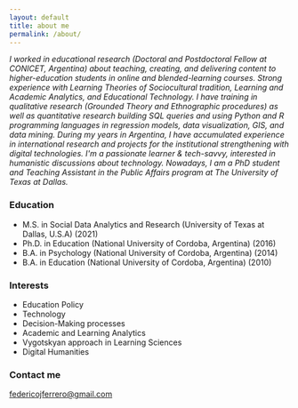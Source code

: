 ```yaml
---
layout: default
title: about me
permalink: /about/
---
```


*I worked in educational research (Doctoral and Postdoctoral Fellow at CONICET, Argentina) about teaching, creating, and delivering content to higher-education students in online and blended-learning courses. Strong experience with Learning Theories of Sociocultural tradition, Learning and Academic Analytics, and Educational Technology. I have training in qualitative research (Grounded Theory and Ethnographic procedures) as well as quantitative research building SQL queries and using Python and R programming languages in regression models, data visualization, GIS, and data mining.  During my years in Argentina, I have accumulated experience in international research and projects for the institutional strengthening with digital technologies. I'm a passionate learner & tech-savvy, interested in humanistic discussions about technology. Nowadays, I am a PhD student and Teaching Assistant in the Public Affairs program at The University of Texas at Dallas.*

### Education
+ M.S. in Social Data Analytics and Research (University of Texas at Dallas, U.S.A) (2021)
+ Ph.D. in Education (National University of Cordoba, Argentina) (2016)
+ B.A. in Psychology (National University of Cordoba, Argentina) (2014)
+ B.A. in Education (National University of Cordoba, Argentina) (2010)

### Interests
+ Education Policy
+ Technology
+ Decision-Making processes
+ Academic and Learning Analytics
+ Vygotskyan approach in Learning Sciences
+ Digital Humanities

### Contact me
[federicojferrero@gmail.com](mailto:federicojferrero@gmail.com)
